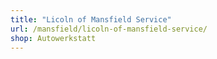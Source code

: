 ```yaml
---
title: "Licoln of Mansfield Service"
url: /mansfield/licoln-of-mansfield-service/
shop: Autowerkstatt
---
```

